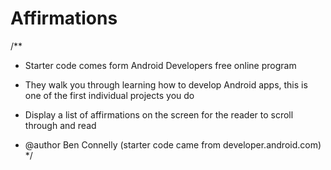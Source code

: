# Affirmations

/**
* Starter code comes form Android Developers free online program
*   They walk you through learning how to develop Android apps, this is one of the first individual projects you do

*   Display a list of affirmations on the screen for the reader to scroll through and read

*   @author Ben Connelly (starter code came from developer.android.com)
*/
